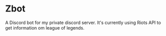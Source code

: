 # Zbot
A Discord bot for my private discord server.
It's currently using Riots API to get information om league of legends.